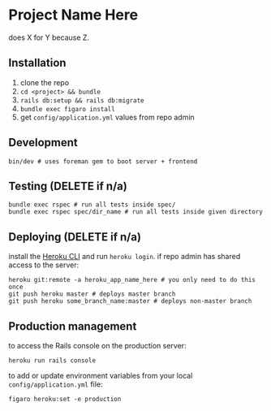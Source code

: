 # Project Name Here
<project> does X for Y because Z.

## Installation
1. clone the repo
2. `cd <project> && bundle`
3. `rails db:setup && rails db:migrate`
4. `bundle exec figaro install`
5. get `config/application.yml` values from repo admin

## Development
```
bin/dev # uses foreman gem to boot server + frontend
```

## Testing (DELETE if n/a)
```
bundle exec rspec # run all tests inside spec/
bundle exec rspec spec/dir_name # run all tests inside given directory
```

## Deploying (DELETE if n/a)
install the [Heroku CLI](https://devcenter.heroku.com/articles/heroku-cli) and run `heroku login`. if repo admin has shared access to the server:

```
heroku git:remote -a heroku_app_name_here # you only need to do this once
git push heroku master # deploys master branch
git push heroku some_branch_name:master # deploys non-master branch
```

## Production management
to access the Rails console on the production server:
```
heroku run rails console
```
to add or update environment variables from your local `config/application.yml` file:
```
figaro heroku:set -e production
```

